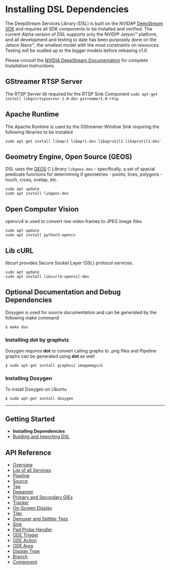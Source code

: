 # Installing DSL Dependencies
The DeepStream Services Library (DSL) is built on the NVIDA® [DeepStream SDK](https://developer.nvidia.com/deepstream-sdk) and requires all SDK components to be installed and verified. The current Alpha version of DSL supports only the NVIDI® Jetson™ platform, and all development and testing to date has been purposely done on the Jetson Nano™, the smallest model with the most constraints on resources. Testing will be scalled up to the bigger models before releasing v1.0.

Please consult the [NVIDIA DeepStream Documentation](https://docs.nvidia.com/metropolis/index.html) for complete Installation Instructions.

## GStreamer RTSP Server
The RTSP Server lib required for the RTSP Sink Component
``
 sudo apt-get install libgstrtspserver-1.0-dev gstreamer1.0-rtsp
``

## Apache Runtime
The Apache Runtime is used by the GStreamer Window Sink requiring the following libraries to be installed
```
sudo apt-get install libapr1 libapr1-dev libaprutil1 libaprutil1-dev`
```

## Geometry Engine, Open Source (GEOS)
DSL uses the [GEOS](https://trac.osgeo.org/geos) C Library `libgeos-dev` - specifically, a set of spacial predicate functions for determining if geometries - points, lines, polygons - touch, cross, ovelap, etc. 
```
sudo apt update
sudo apt install libgeos-dev 
```

## Open Computer Vision
opencv4 is used to convert raw video frames to JPEG image files.

```
sudo apt update
sudo apt install python3-opencv
```

## Lib cURL
libcurl provides Secure Socket Layer (SSL) protocol services.  
```
sudo apt update
sudo apt install libcurl4-openssl-dev
```

## Optional Documentation and Debug Dependencies
Doxygen is used for source documentation and can be generated by the following make command
```
$ make dox
```

### Installing dot by graphviz
Doxygen requires **dot** to convert calling graphs to .png files and Pipeline graphs can be generated using **dot** as well
```
$ sudo apt-get install graphviz imagemagick
```

### Installing Doxygen
To install Doxygen on Ubuntu
```
$ sudo apt-get install doxygen
```

---

## Getting Started
* **Installing Dependencies**
* [Building and Importing DSL](/docs/building-dsl.md)

## API Reference
* [Overview](/docs/overview.md)
* [List of all Services](/docs/api-reference-list.md)
* [Pipeline](/docs/api-pipeline.md)
* [Source](/docs/api-source.md)
* [Tap](/docs/api-tap.md)
* [Dewarper](/docs/api-dewarper.md)
* [Primary and Secondary GIEs](/docs/api-gie.md)
* [Tracker](/docs/api-tracker.md)
* [On-Screen Display](/docs/api-osd.md)
* [Tiler](/docs/api-tiler.md)
* [Demuxer and Splitter Tees](/docs/api-tee)
* [Sink](/docs/api-sink.md)
* [Pad Probe Handler](/docs/api-pph.md)
* [ODE Trigger](/docs/api-ode-trigger.md)
* [ODE Action ](/docs/api-ode-action.md)
* [ODE Area](/docs/api-ode-area.md)
* [Display Type](/docs/api-display-type.md)
* [Branch](/docs/api-branch.md)
* [Component](/docs/api-component.md)

